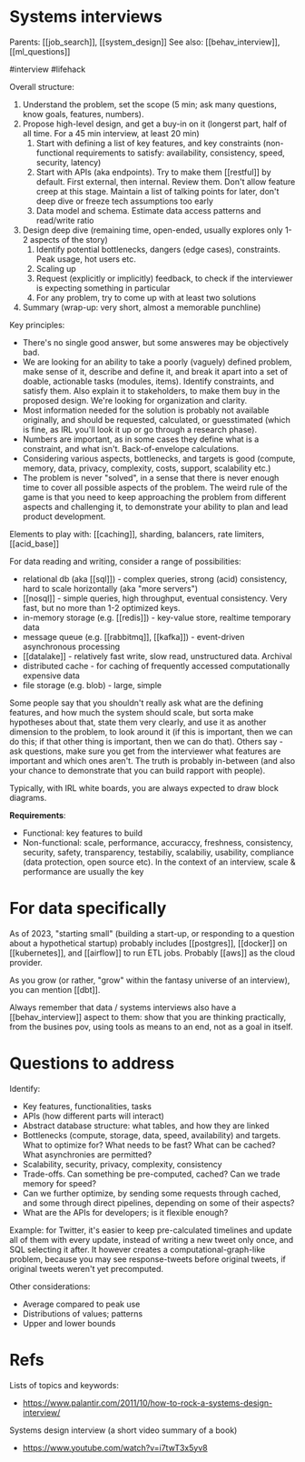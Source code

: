 # Systems interviews

Parents: [[job_search]], [[system_design]]
See also: [[behav_interview]], [[ml_questions]]

#interview #lifehack


Overall structure:
1. Understand the problem, set the scope (5 min; ask many questions, know goals, features, numbers).
2. Propose high-level design, and get a buy-in on it (longerst part, half of all time. For a 45 min interview, at least 20 min)
    1. Start with defining a list of key features, and key constraints (non-functional requirements to satisfy: availability, consistency, speed, security, latency)
    2. Start with APIs (aka endpoints). Try to make them [[restful]] by default. First external, then internal. Review them. Don't allow feature creep at this stage. Maintain a list of talking points for later, don't deep dive or freeze tech assumptions too early
    3. Data model and schema. Estimate data access patterns and read/write ratio
3. Design deep dive (remaining time, open-ended, usually explores only 1-2 aspects of the story)
    1. Identify potential bottlenecks, dangers (edge cases), constraints. Peak usage, hot users etc.
    2. Scaling up
    3. Request (explicitly or implicitly) feedback, to check if the interviewer is expecting something in particular
    4. For any problem, try to come up with at least two solutions
4. Summary (wrap-up: very short, almost a memorable punchline)

Key principles:
* There's no single good answer, but some answeres may be objectively bad.
* We are looking for an ability to take a poorly (vaguely) defined problem, make sense of it, describe and define it, and break it apart into a set of doable, actionable tasks (modules, items). Identify constraints, and satisfy them. Also explain it to stakeholders, to make them buy in the proposed design. We're looking for organization and clarity.
* Most information needed for the solution is probably not available originally, and should be requested, calculated, or guesstimated (which is fine, as IRL you'll look it up or go through a research phase).
* Numbers are important, as in some cases they define what is a constraint, and what isn't. Back-of-envelope calculations.
* Considering various aspects, bottlenecks, and targets is good (compute, memory, data, privacy, complexity, costs, support, scalability etc.)
* The problem is never "solved", in a sense that there is never enough time to cover all possible aspects of the problem. The weird rule of the game is that you need to keep approaching the problem from different aspects and challenging it, to demonstrate your ability to plan and lead product development.

Elements to play with: [[caching]], sharding, balancers, rate limiters, [[acid_base]]

For data reading and writing, consider a range of possibilities:
* relational db (aka [[sql]]) - complex queries, strong (acid) consistency, hard to scale horizontally (aka "more servers")
* [[nosql]] - simple queries, high throughput, eventual consistency. Very fast, but no more than 1-2 optimized keys.
* in-memory storage (e.g. [[redis]]) - key-value store, realtime temporary data
* message queue (e.g. [[rabbitmq]], [[kafka]]) - event-driven asynchronous processing
* [[datalake]] - relatively fast write, slow read, unstructured data. Archival
* distributed cache - for caching of frequently accessed computationally expensive data
* file storage (e.g. blob) - large, simple

Some people say that you shouldn't really ask what are the defining features, and how much the system should scale, but sorta make hypotheses about that, state them very clearly, and use it as another dimension to the problem, to look around it (if this is important, then we can do this; if that other thing is important, then we can do that). Others say - ask questions, make sure you get from the interviewer what features are important and which ones aren't. The truth is probably in-between (and also your chance to demonstrate that you can build rapport with people).

Typically, with IRL white boards, you are always expected to draw block diagrams.

**Requirements**:
* Functional: key features to build
* Non-functional: scale, performance, accuraccy, freshness, consistency, security, safety, transparency, testabiliy, scalabiliy, usability, compliance (data protection, open source etc). In the context of an interview, scale & performance are usually the key

# For data specifically

As of 2023, "starting small" (building a start-up, or responding to a question about a hypothetical startup) probably includes [[postgres]], [[docker]] on [[kubernetes]], and [[airflow]] to run ETL jobs. Probably [[aws]] as the cloud provider.

As you grow (or rather, "grow" within the fantasy universe of an interview), you can mention [[dbt]].

Always remember that data / systems interviews also have a [[behav_interview]] aspect to them: show that you are thinking practically, from the busines pov, using tools as means to an end, not as a goal in itself.

# Questions to address

Identify:
* Key features, functionalities, tasks
* APIs (how different parts will interact)
* Abstract database structure: what tables, and how they are linked
* Bottlenecks (compute, storage, data, speed, availability) and targets. What to optimize for? What needs to be fast? What can be cached? What asynchronies are permitted?
* Scalability, security, privacy, complexity, consistency
* Trade-offs. Can something be pre-computed, cached? Can we trade memory for speed?
* Can we further optimize, by sending some requests through cached, and some through direct pipelines, depending on some of their aspects?
* What are the APIs for developers; is it flexible enough?

Example: for Twitter, it's easier to keep pre-calculated timelines and update all of them with every update, instead of writing a new tweet only once, and SQL selecting it after. It however creates a computational-graph-like problem, because you may see response-tweets before original tweets, if original tweets weren't yet precomputed.

Other considerations:
* Average compared to peak use
* Distributions of values; patterns
* Upper and lower bounds

# Refs

Lists of topics and keywords:
* https://www.palantir.com/2011/10/how-to-rock-a-systems-design-interview/

Systems design interview (a short video summary of a book)
* https://www.youtube.com/watch?v=i7twT3x5yv8